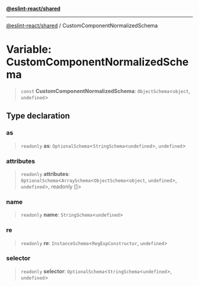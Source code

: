 [**@eslint-react/shared**](../README.md)

***

[@eslint-react/shared](../README.md) / CustomComponentNormalizedSchema

# Variable: CustomComponentNormalizedSchema

> `const` **CustomComponentNormalizedSchema**: `ObjectSchema`\<`object`, `undefined`\>

## Type declaration

### as

> `readonly` **as**: `OptionalSchema`\<`StringSchema`\<`undefined`\>, `undefined`\>

### attributes

> `readonly` **attributes**: `OptionalSchema`\<`ArraySchema`\<`ObjectSchema`\<`object`, `undefined`\>, `undefined`\>, readonly []\>

### name

> `readonly` **name**: `StringSchema`\<`undefined`\>

### re

> `readonly` **re**: `InstanceSchema`\<`RegExpConstructor`, `undefined`\>

### selector

> `readonly` **selector**: `OptionalSchema`\<`StringSchema`\<`undefined`\>, `undefined`\>
